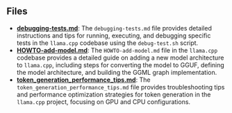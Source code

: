 
## Files
- **[debugging-tests.md](development/debugging-tests.md.driver.md)**: The `debugging-tests.md` file provides detailed instructions and tips for running, executing, and debugging specific tests in the `llama.cpp` codebase using the `debug-test.sh` script.
- **[HOWTO-add-model.md](development/HOWTO-add-model.md.driver.md)**: The `HOWTO-add-model.md` file in the `llama.cpp` codebase provides a detailed guide on adding a new model architecture to `llama.cpp`, including steps for converting the model to GGUF, defining the model architecture, and building the GGML graph implementation.
- **[token_generation_performance_tips.md](development/token_generation_performance_tips.md.driver.md)**: The `token_generation_performance_tips.md` file provides troubleshooting tips and performance optimization strategies for token generation in the `llama.cpp` project, focusing on GPU and CPU configurations.
